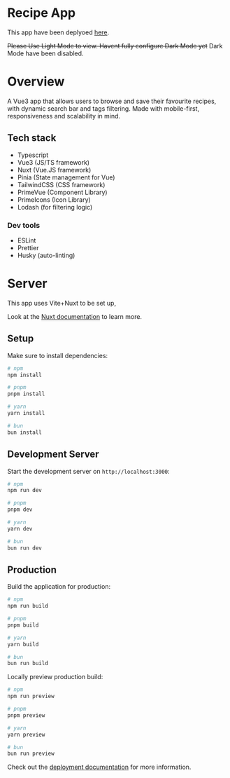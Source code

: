 # Recipe App
This app have been deplyoed [here](https://ahmadfariszk.github.io/Recipe-app-Vue/).

~~Please Use Light Mode to view. Havent fully configure Dark Mode yet~~ Dark Mode have been disabled.

# Overview
A Vue3 app that allows users to browse and save their favourite recipes, with dynamic search bar and tags filtering. Made with mobile-first, responsiveness and scalability in mind.

## Tech stack
- Typescript
- Vue3 (JS/TS framework)
- Nuxt (Vue.JS framework)
- Pinia (State management for Vue)
- TailwindCSS (CSS framework)
- PrimeVue (Component Library)
- PrimeIcons (Icon Library)
- Lodash (for filtering logic)
### Dev tools
- ESLint
- Prettier
- Husky (auto-linting)
# Server
This app uses Vite+Nuxt to be set up,

Look at the [Nuxt documentation](https://nuxt.com/docs/getting-started/introduction) to learn more.

## Setup

Make sure to install dependencies:

```bash
# npm
npm install

# pnpm
pnpm install

# yarn
yarn install

# bun
bun install
```

## Development Server

Start the development server on `http://localhost:3000`:

```bash
# npm
npm run dev

# pnpm
pnpm dev

# yarn
yarn dev

# bun
bun run dev
```

## Production

Build the application for production:

```bash
# npm
npm run build

# pnpm
pnpm build

# yarn
yarn build

# bun
bun run build
```

Locally preview production build:

```bash
# npm
npm run preview

# pnpm
pnpm preview

# yarn
yarn preview

# bun
bun run preview
```

Check out the [deployment documentation](https://nuxt.com/docs/getting-started/deployment) for more information.
